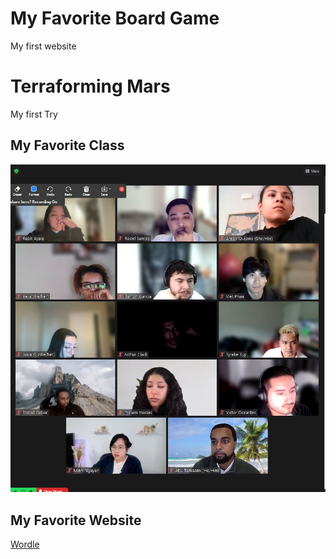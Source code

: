 # My Favorite Board Game
My first website

# Terraforming Mars
My first Try

## My Favorite Class
![Awesome class](Capture.JPG)

## My Favorite Website
[Wordle](https://www.nytimes.com/games/wordle/index.html)
